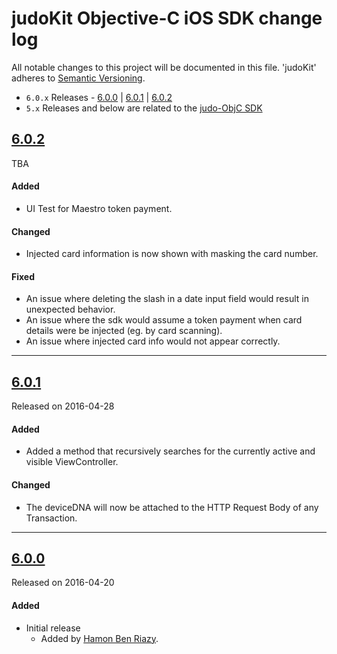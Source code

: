 # judoKit Objective-C iOS SDK change log
All notable changes to this project will be documented in this file.
'judoKit' adheres to [Semantic Versioning](http://semver.org/).

- `6.0.x` Releases - [6.0.0](#600) | [6.0.1](#601) | [6.0.2](#602)
- `5.x` Releases and below are related to the [judo-ObjC SDK](https://github.com/JudoPay/Judo-ObjC)


## [6.0.2](https://github.com/JudoPay/JudoKitObjC/releases/tag/6.0.2)
TBA

#### Added
- UI Test for Maestro token payment.

#### Changed
- Injected card information is now shown with masking the card number.

#### Fixed
- An issue where deleting the slash in a date input field would result in unexpected behavior.
- An issue where the sdk would assume a token payment when card details were be injected (eg. by card scanning).
- An issue where injected card info would not appear correctly.

---

## [6.0.1](https://github.com/JudoPay/JudoKitObjC/releases/tag/6.0.1)
Released on 2016-04-28

#### Added
- Added a method that recursively searches for the currently active and visible ViewController.

#### Changed
- The deviceDNA will now be attached to the HTTP Request Body of any Transaction.

---

## [6.0.0](https://github.com/JudoPay/JudoKitObjC/releases/tag/6.0.0)
Released on 2016-04-20

#### Added
- Initial release
	- Added by [Hamon Ben Riazy](https://github.com/ryce).
